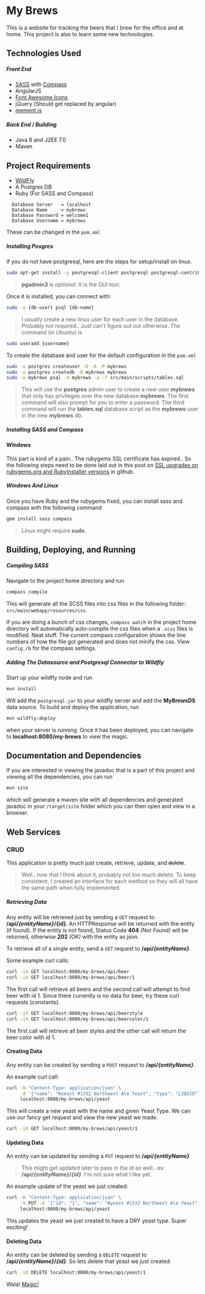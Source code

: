 # My Brews
This is a website for tracking the beers that I brew for the office and at home. This project is also to learn some new technologies.

## Technologies Used
##### Front End
- [SASS][1] with [Compass][2]
- AngularJS
- [Font Awesome Icons][3]
- jQuery (Should get replaced by angular)
- [mement.js][4]

##### Back End / Building
- Java 8 and J2EE 7.0
- Maven

## Project Requirements
- [WildFly][5]
- A Postgres DB
- Ruby (For SASS and Compass)

```
  Database Server   = localhost
  Database Name     = mybrews
  Database Password = welcome1
  Database Username = mybrews
```
These can be changed in the `pom.xml`

##### Installing Posgres
If you do not have postgresql, here are the steps for setup/install on linux.
```bash
sudo apt-get install -y postgresql-client postgresql postgresql-contrib pgadmin3
```
> **pgadmin3** is *optional*. It is the GUI tool.

Once it is installed, you can connect with:
```bash
sudo -u {db-user} psql {db-name}
```
> I usually create a new linux user for each user in the database. Probably not required.. Just can't figure out out otherwise. The command (in Ubuntu) is
```bash
sudo useradd {username}
```

To create the database and user for the default configuration in the `pom.xml`
```bash
sudo -u postgres createuser -D -A -P mybrews
sudo -u postgres createdb -O mybrews mybrews
sudo -u mybrews psql -d mybrews -a -f src/main/scripts/tables.sql
```
> This will use the **postgres** admin user to create a new user **mybrews** that only has privileges over the new database **mybrews**. The first command will also prompt for you to enter a password. The third command will run the **tables.sql** database script as the **mybrews** user in the new **mybrews** db.

##### Installing SASS and Compass
#### Windows
This part is kind of a pain.. The rubygems SSL certificate has expired.. So the following steps need to be done laid out in this post on [SSL upgrades on rubygems.org and RubyInstaller versions][6] in github.

##### Windows And Linux
Once you have Ruby and the rubygems fixed, you can install sass and compass with the following command
```bash
gem install sass compass
```
> Linux might require **sudo**.

## Building, Deploying, and Running
##### Compiling SASS
Navigate to the project home directory and run
```bash
compass compile
```
This will generate all the SCSS files into css files in the following folder: `src/main/webapp/resources/css`.

If you are doing a bunch of css changes, `compass watch` in the project home directory will automatically auto-compile the css files when a `.scss` files is modified. Neat stuff. The current compass configuration shows the line numbers of how the file got generated and does not minify the css. View `config.rb` for the compass settings.

##### Adding The Datasource and Postgresql Connector to Wildfly
Start up your wildfly node and run
```bash
mvn install
```
Will add the `postgresql.jar` to your wildfly server and add the **MyBrewsDS** data source. To build and deploy the application, run
```bash
mvn wildfly:deploy
```
when your server is running. Once it has been deployed, you can navigate to **localhost:8080/my-brews** to view the magic.

## Documentation and Dependencies
If you are interested in viewing the javadoc that is a part of this project and viewing all the dependencies, you can run
```bash
mvn site
```
which will generate a maven site with all dependencies and generated javadoc in  your `/target/site` folder which you can then open and view in a browser.

## Web Services
### CRUD
This application is pretty much just create, retrieve, update, and ~~delete~~.
> Well.. now that I think about it, probably not too much delete.
To keep consistent, I created an interface for each method so they will all have the same path when fully implemented.

##### Retrieving Data
Any entity will be retrieved just by sending a `GET` request to **/api/_{entityName}_/{id}**. An HTTPResponse will be returned with the entity (if found). If the entity is not found, Status Code **404** *(Not Found)* will be returned, otherwise **202** *(OK)* with the entity as json.

To retrieve all of a single entity, send a `GET` request to **/api/_{entityName}_**.

Some example curl calls:
```bash
curl -iX GET localhost:8080/my-brews/api/beer
curl -iX GET localhost:8080/my-brews/api/beer/1
```

The first call will retrieve all beers and the second call will attempt to find beer with id 1. Since there currently is no data for beer, try these curl requests (constants).
```bash
curl -iX GET localhost:8080/my-brews/api/beerstyle
curl -iX GET localhost:8080/my-brews/api/beercolor/1
```
The first call will retrieve all beer styles and the other call will return the beer color with id 1.

#### Creating Data
Any entity can be created by sending a `POST` request to **/api/_{entityName}_**.

An example curl call:
```bash
curl -H "Content-Type: application/json" \
     -d '{"name": "Wyeast #1332 Northwest Ale Yeast", "type": "LIQUID"}' \
     localhost:8080/my-brews/api/yeast
```
This will create a new yeast with the name and given Yeast Type. We can use our fancy get request and view the new yeast we made.
```bash
curl -iX GET localhost:8080/my-brews/api/yeast/1
```

#### Updating Data
An entity can be updated by sending a `PUT` request to **/api/_{entityName}_**
> This might get updated later to pass in the id as well.. ex: **/api/_{entityName}_/_{id}_**. I'm not sure what I like yet.

An example update of the yeast we just created:
```bash
curl -H "Content-Type: application/json" \
     -X PUT -d '{"id": "1", "name": "Wyeast #1332 Northwest Ale Yeast", "type": "DRY"}' \
     localhost:8080/my-brews/api/yeast
```
This updates the yeast we just created to have a DRY yeast type. Super exciting!

#### Deleting Data
An entity can be deleted by sending a <code>DELETE</code> request to **/api/_{entityName}_/_{id}_**. So lets delete that yeast we just created:
```bash
curl -iX DELETE localhost:8080/my-brews/api/yeast/1
```
Wala! [Magic!](http://i.imgur.com/t9P566O.jpg])

[1]: http://sass-lang.com/
[2]: http://compass-style.org
[3]: http://fortawesome.github.io/Font-Awesome/icons/
[4]: http://momentjs.com/
[5]: http://wildfly.org/downloads/
[6]: https://gist.github.com/luislavena/f064211759ee0f806c88